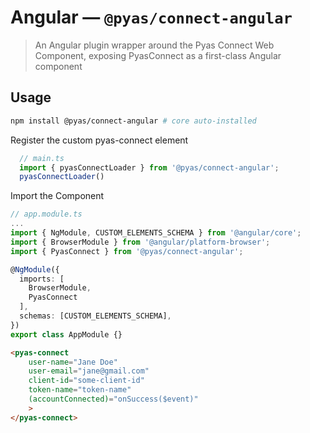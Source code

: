 # Angular — `@pyas/connect-angular`

> An Angular plugin wrapper around the Pyas Connect Web Component, exposing PyasConnect as a first-class Angular component

## Usage

```bash
npm install @pyas/connect-angular # core auto-installed
```
Register the custom pyas-connect element
```ts
  // main.ts
  import { pyasConnectLoader } from '@pyas/connect-angular';
  pyasConnectLoader()
```
Import the Component
```ts
// app.module.ts
...
import { NgModule, CUSTOM_ELEMENTS_SCHEMA } from '@angular/core';
import { BrowserModule } from '@angular/platform-browser';
import { PyasConnect } from '@pyas/connect-angular';

@NgModule({
  imports: [
    BrowserModule, 
    PyasConnect
  ],
  schemas: [CUSTOM_ELEMENTS_SCHEMA],
})
export class AppModule {}
```
```html
<pyas-connect
    user-name="Jane Doe"
    user-email="jane@gmail.com"
    client-id="some-client-id"
    token-name="token-name"
    (accountConnected)="onSuccess($event)"
    >
</pyas-connect>
```
